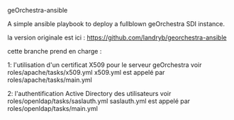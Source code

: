 geOrchestra-ansible

A simple ansible playbook to deploy a fullblown geOrchestra SDI instance.

la version originale est ici : https://github.com/landryb/georchestra-ansible

cette branche prend en charge :

1: l'utilisation d'un certificat X509 pour le serveur geOrchestra
voir roles/apache/tasks/x509.yml
x509.yml est appelé par roles/apache/tasks/main.yml

2: l'authentification Active Directory des utilisateurs
voir roles/openldap/tasks/saslauth.yml
saslauth.yml est appelé par roles/openldap/tasks/main.yml
